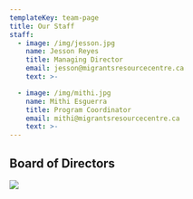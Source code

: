 ```yaml
---
templateKey: team-page
title: Our Staff
staff:
  - image: /img/jesson.jpg
    name: Jesson Reyes
    title: Managing Director
    email: jesson@migrantsresourcecentre.ca
    text: >-

  - image: /img/mithi.jpg
    name: Mithi Esguerra
    title: Program Coordinator
    email: mithi@migrantsresourcecentre.ca
    text: >-
---
```


## Board of Directors

![](/img/board-of-directors-_2019_2020.jpg)
